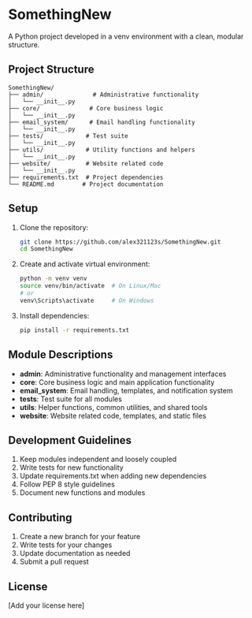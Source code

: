 # SomethingNew

A Python project developed in a venv environment with a clean, modular structure.

## Project Structure

```
SomethingNew/
├── admin/              # Administrative functionality
│   └── __init__.py
├── core/              # Core business logic
│   └── __init__.py
├── email_system/      # Email handling functionality
│   └── __init__.py
├── tests/            # Test suite
│   └── __init__.py
├── utils/            # Utility functions and helpers
│   └── __init__.py
├── website/          # Website related code
│   └── __init__.py
├── requirements.txt  # Project dependencies
└── README.md        # Project documentation
```

## Setup

1. Clone the repository:
   ```bash
   git clone https://github.com/alex321123s/SomethingNew.git
   cd SomethingNew
   ```

2. Create and activate virtual environment:
   ```bash
   python -m venv venv
   source venv/bin/activate  # On Linux/Mac
   # or
   venv\Scripts\activate     # On Windows
   ```

3. Install dependencies:
   ```bash
   pip install -r requirements.txt
   ```

## Module Descriptions

- **admin**: Administrative functionality and management interfaces
- **core**: Core business logic and main application functionality
- **email_system**: Email handling, templates, and notification system
- **tests**: Test suite for all modules
- **utils**: Helper functions, common utilities, and shared tools
- **website**: Website related code, templates, and static files

## Development Guidelines

1. Keep modules independent and loosely coupled
2. Write tests for new functionality
3. Update requirements.txt when adding new dependencies
4. Follow PEP 8 style guidelines
5. Document new functions and modules

## Contributing

1. Create a new branch for your feature
2. Write tests for your changes
3. Update documentation as needed
4. Submit a pull request

## License

[Add your license here]